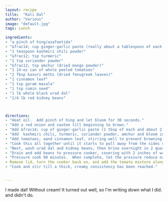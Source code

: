 ```yaml
---
layout: recipe
title:  "Kali Dal"
author: "Various"
image: "default.jpg"
tags: Lunch

ingredients:
- "a pinch of hing/asafoetida"
- "&frac14; cup ginger-garlic paste (really about a tablespoon of each and two tablespoons of water"
- "1 teaspoon kashmiri chili powder"
- "&frac12; tsp turmeric"
- "1 tsp coriander powder"
- "&frac12; tsp amchur (dried mango powder)"
- "1 14-oz can of whole peeled tomatoes"
- "2 Tbsp kasuri methi (dried fenugreek leaves)"
- "1 cinnamon leaf" 
- "1 tsp garam masala"
- "1 tsp cumin seed" 
- "1 lb whole black urad dal"
- "1/4 lb red kidney beans" 



directions:
- "Heat oil.  Add pinch of hing and let bloom for 30 seconds."
- "Add a red onion and sautee till beginning to brown."
- "Add &frac14; cup of ginger-garlic paste (1 tbsp of each and about 2 tbsp of water, honestly) and cook for a minute or until just beginning to stick."
- "Add  kashmiri chili, turmeric, coriander powder, amchur and bloom in the hot oil."
- "Add tomatoes, aand cinnamon leaf, stirring well to prevent browning.  If you have some tomato paste, add it now"
- "Cook this all together until it starts to pull away from the sides of the pan.  You’ll have around a pint and a half.  You can chill this overnight in the fridge."
- "Next, wash urad dal and kidney beans, then brine overnight in 2 quarts of water with 3 tablespoons of kosher salt dissolved into it."
- "Drain and add beans to pressure cooker, covering with 2 inches of water.  Add a big pinch of salt."
- "Pressure cook 90 minutes.  When complete, let the pressure reduce naturally (though rapidly releasing won't kill anything)"
- Remove lid, turn the cooker back on, and add the tomato mixture along with a fat teaspoon of garam masala and cumin seed.  If you want to be motivated, you can bloom this in some hot ghee before adding."
- "Cook and stir till a thick, creamy consistency has been reached."


---
```


I made dal!  Without cream!  It turned out well, so I'm writing down what I did. and didn't do.

